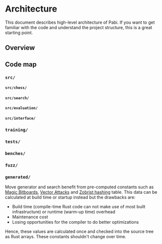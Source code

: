 # Architecture

This document describes high-level architecture of Pabi. If you want to get
familiar with the code and understand the project structure, this is a great
starting point.

## Overview

## Code map

### `src/`

#### `src/chess/`

#### `src/search/`

#### `src/evaluation/`

#### `src/interface/`

### `training/`

### `tests/`

### `benches/`

### `fuzz/`

### `generated/`

Move generator and search benefit from pre-computed constants such as [Magic
Bitboards], [Vector Attacks] and [Zobrist hashing] table. This data can be
calculated at build time or startup instead but the drawbacks are:

- Build time (compile-time Rust code can not make use of most built
  infrastructure) or runtime (warm-up time) overhead
- Maintenance cost
- Losing opportunities for the compiler to do better optimizations

Hence, these values are calculated once and checked into the source tree as Rust
arrays. These constants shouldn't change over time.

[Magic Bitboards]: https://www.chessprogramming.org/Magic_Bitboards
[vector attacks]: https://www.chessprogramming.org/Vector_Attacks
[Zobrist hashing]: https://www.chessprogramming.org/Zobrist_Hashing
